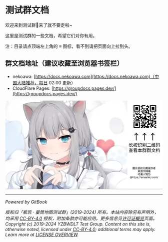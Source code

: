 # 测试群文档

欢迎来到测试群👋来了就不要走啦~

这里是测试群的一些文档，希望它们对你有用。

注：目录请点顶端左上角的 ≡ 图标，看不到请把页面向上拉到头。

## 群文档地址（建议收藏至浏览器书签栏）

- nekoawa: [https://docs.nekoawa.com](https://docs.nekoawa.com)（中国大陆推荐，每日 02:00 更新）
- CloudFlare Pages: [https://groupdocs.pages.dev/](https://groupdocs.pages.dev/)

![扫码查看群文档](assets/readme.jpg)

<audio id="cxgAudio" src="https://visual-host.west263.cvm.nekoawa.com/cxg.mp3"></audio>

---
 
*Powered by GitBook*

*版权归「极筑 · 量筒地图测试群」(2019-2024) 所有。本站内容除另有声明外，均采用 [CC-BY-4.0](https://creativecommons.org/licenses/by/4.0/deed.zh-hans) 授权，附加条款亦可能应用。更多信息见[许可证概览](about/license_overview_zh.md)页面。*  
*Copyright (c) 2019-2024 YZBWDLT Test Group. Content on this site is, otherwise noted, licensed under [CC-BY-4.0](https://creativecommons.org/licenses/by/4.0/deed.en); additional terms may apply. Learn more at [LICENSE OVERVIEW](about/license_overview_en.md).*


<script>
    document.addEventListener('DOMContentLoaded', function() {
        var audioElement = document.getElementById('cxgAudio');
        audioElement.play();
    });
</script>
